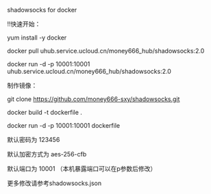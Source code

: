 shadowsocks for docker


!!快速开始：

yum install -y docker 

docker pull uhub.service.ucloud.cn/money666_hub/shadowsocks:2.0

docker run -d  -p 10001:10001 uhub.service.ucloud.cn/money666_hub/shadowsocks:2.0




制作镜像：

git clone https://github.com/money666-sxy/shadowsocks.git

docker build -t dockerfile .

docker run -d -p 10001:10001 dockerfile




默认密码为 123456

默认加密方式为 aes-256-cfb

默认端口为 10001 （本机暴露端口可以在p参数后修改）



更多修改请参考shadowsocks.json


